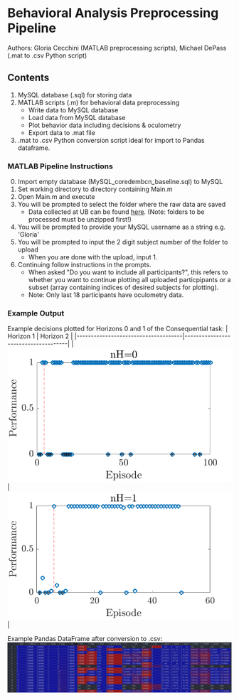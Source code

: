 # Behavioral Analysis Preprocessing Pipeline
Authors: Gloria Cecchini (MATLAB preprocessing scripts), Michael DePass (.mat to .csv Python script)
## Contents
1. MySQL database (.sql) for storing data 
2. MATLAB scripts (.m) for behavioral data preprocessing
    - Write data to MySQL database 
    - Load data from MySQL database
    - Plot behavior data including decisions & oculometry
    - Export data to .mat file 
3. .mat to .csv Python conversion script ideal for import to Pandas dataframe.

### MATLAB Pipeline Instructions
0. Import empty database (MySQL_coredembcn_baseline.sql) to MySQL 
1. Set working directory to directory containing Main.m
2. Open Main.m and execute
3. You will be prompted to select the folder where the raw data are saved
    - Data collected at UB can be found [here](https://drive.google.com/drive/folders/1I9lFkNSw71a0NRWHtM_x7pKMZz-m4sxR?usp=sharing). (Note: folders to be processed must be unzipped first!)
4. You will be prompted to provide your MySQL username as a string e.g. 'Gloria'
5. You will be prompted to input the 2 digit subject number of the folder to upload
   - When you are done with the upload, input 1.
6. Continuing follow instructions in the prompts.
   - When asked "Do you want to include all participants?", this refers to whether you want to continue plotting all uploaded particpipants or a subset (array containing indices of desired subjects for plotting). 
   - Note: Only last 18 participants have oculometry data. 

### Example Output
Example decisions plotted for Horizons 0 and 1 of the Consequential task:
| Horizon 1                           |                           Horizon 2 |
|-------------------------------------|-------------------------------------|
|![](./img/sample_behavior_data_h0.png)   |![](./img/sample_behavior_data_h1.png)   |

Example Pandas DataFrame after conversion to .csv:
![](./img/dataframe.png)

